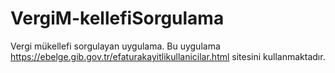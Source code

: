 # VergiM-kellefiSorgulama
Vergi mükellefi sorgulayan uygulama. Bu uygulama https://ebelge.gib.gov.tr/efaturakayitlikullanicilar.html sitesini kullanmaktadır.
